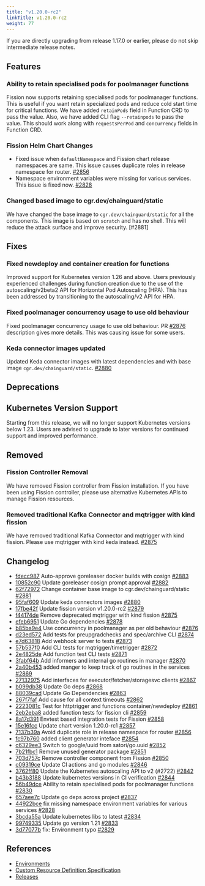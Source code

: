 ```yaml
---
title: "v1.20.0-rc2"
linkTitle: v1.20.0-rc2
weight: 77
---
```


If you are directly upgrading from release 1.17.0 or earlier, please do not skip intermediate release notes.

## Features

### Ability to retain specialised pods for poolmanager functions

Fission now supports retaining specialised pods for poolmanager functions. This is useful if you want retain specialized pods and reduce cold start time for critical functions. We have added `retainPods` field in Function CRD to pass the value. Also, we have added CLI flag `--retainpods` to pass the value.
This should work along with `requestsPerPod` and `concurrency` fields in Function CRD.

### Fission Helm Chart Changes

- Fixed issue when `defaultNamespace` and Fission chart release namespaces are same. This issue causes duplicate roles in release namespace for router. [#2856](https://github.com/fission/fission/pull/2856)
- Namespace environment variables were missing for various services. This issue is fixed now. [#2828](https://github.com/fission/fission/pull/2828)

### Changed based image to cgr.dev/chainguard/static

We have changed the base image to `cgr.dev/chainguard/static` for all the components. This image is based on `scratch` and has no shell. This will reduce the attack surface and improve security.
[#2881]

## Fixes

### Fixed newdeploy and container creation for functions

Improved support for Kubernetes version 1.26 and above. Users previously experienced challenges during function creation due to the use of the autoscaling/v2beta2 API for Horizontal Pod Autoscaling (HPA). This has been addressed by transitioning to the autoscaling/v2 API for HPA.

### Fixed poolmanager concurrency usage to use old behaviour

Fixed poolmanager concurrency usage to use old behaviour. PR [#2876](https://github.com/fission/fission/pull/2876) description gives more details. This was causing issue for some users.

### Keda connector images updated

Updated Keda connector images with latest dependencies and with base image `cgr.dev/chainguard/static`. [#2880](https://github.com/fission/fission/pull/2880)

## Deprecations

## Kubernetes Version Support

Starting from this release, we will no longer support Kubernetes versions below 1.23. Users are advised to upgrade to later versions for continued support and improved performance.

## Removed

### Fission Controller Removal

We have removed Fission controller from Fission installation. If you have been using Fission controller, please use alternative Kubernetes APIs to manage Fission resources.

### Removed traditional Kafka Connector and mqtrigger with kind fission

We have removed traditional Kafka Connector and mqtrigger with kind fission. Please use mqtrigger with kind keda instead. [#2875](https://github.com/fission/fission/pull/2875)

## Changelog

* [fdecc987](https://github.com/fission/fission/commit/fdecc987) Auto-approve goreleaser docker builds with cosign [#2883](https://github.com/fission/fission/pull/2883)
* [10852c90](https://github.com/fission/fission/commit/10852c90) Update goreleaser cosign prompt approval [#2882](https://github.com/fission/fission/pull/2882)
* [62f72972](https://github.com/fission/fission/commit/62f72972) Change container base image to cgr.dev/chainguard/static [#2881](https://github.com/fission/fission/pull/2881)
* [95faf609](https://github.com/fission/fission/commit/95faf609) Update keda connectors images [#2880](https://github.com/fission/fission/pull/2880)
* [17fbe42f](https://github.com/fission/fission/commit/17fbe42f) Update fission version v1.20.0-rc2 [#2879](https://github.com/fission/fission/pull/2879)
* [f44174de](https://github.com/fission/fission/commit/f44174de) Remove deprecated mqtrigger with kind fission [#2875](https://github.com/fission/fission/pull/2875)
* [efeb6951](https://github.com/fission/fission/commit/efeb6951) Update Go dependencies [#2878](https://github.com/fission/fission/pull/2878)
* [b85ba9e4](https://github.com/fission/fission/commit/b85ba9e4) Use concurrency in poolmanager as per old behaviour [#2876](https://github.com/fission/fission/pull/2876)
* [d23ed572](https://github.com/fission/fission/commit/d23ed572) Add tests for preupgradchecks and spec/archive CLI [#2874](https://github.com/fission/fission/pull/2874)
* [e7d63818](https://github.com/fission/fission/commit/e7d63818) Add webhook server to tests [#2873](https://github.com/fission/fission/pull/2873)
* [57b537f0](https://github.com/fission/fission/commit/57b537f0) Add CLI tests for mqtrigger/timetrigger [#2872](https://github.com/fission/fission/pull/2872)
* [2e4825de](https://github.com/fission/fission/commit/2e4825de) Add function test CLI tests [#2871](https://github.com/fission/fission/pull/2871)
* [3fabf64b](https://github.com/fission/fission/commit/3fabf64b) Add informers and internal go routines in manager [#2870](https://github.com/fission/fission/pull/2870)
* [2a40b453](https://github.com/fission/fission/commit/2a40b453) added manger to keep track of go routines in the services [#2869](https://github.com/fission/fission/pull/2869)
* [27132975](https://github.com/fission/fission/commit/27132975) Add interfaces for executor/fetcher/storagesvc clients [#2867](https://github.com/fission/fission/pull/2867)
* [b099db38](https://github.com/fission/fission/commit/b099db38) Update Go deps [#2868](https://github.com/fission/fission/pull/2868)
* [88039cad](https://github.com/fission/fission/commit/88039cad) Update Go Dependencies [#2863](https://github.com/fission/fission/pull/2863)
* [267f7faf](https://github.com/fission/fission/commit/267f7faf) Add cause for all context timeouts [#2862](https://github.com/fission/fission/pull/2862)
* [2223081c](https://github.com/fission/fission/commit/2223081c) Test for httptrigger and functions container/newdeploy [#2861](https://github.com/fission/fission/pull/2861)
* [2eb2eba8](https://github.com/fission/fission/commit/2eb2eba8) added function tests for fission cli [#2859](https://github.com/fission/fission/pull/2859)
* [8a17d391](https://github.com/fission/fission/commit/8a17d391) Envtest based integration tests for Fission [#2858](https://github.com/fission/fission/pull/2858)
* [15e16fcc](https://github.com/fission/fission/commit/15e16fcc) Update chart version 1.20.0-rc1 [#2857](https://github.com/fission/fission/pull/2857)
* [7137b39a](https://github.com/fission/fission/commit/7137b39a) Avoid duplicate role in release namespace for router [#2856](https://github.com/fission/fission/pull/2856)
* [fc97b760](https://github.com/fission/fission/commit/fc97b760) added client generator inteface [#2854](https://github.com/fission/fission/pull/2854)
* [c6329ee3](https://github.com/fission/fission/commit/c6329ee3) Switch to google/uuid from satori/go.uuid [#2852](https://github.com/fission/fission/pull/2852)
* [7b21fbc1](https://github.com/fission/fission/commit/7b21fbc1) Remove unused generator package [#2851](https://github.com/fission/fission/pull/2851)
* [703d757c](https://github.com/fission/fission/commit/703d757c) Remove controller component from Fission [#2850](https://github.com/fission/fission/pull/2850)
* [c09319ce](https://github.com/fission/fission/commit/c09319ce) Update CI actions and go modules [#2846](https://github.com/fission/fission/pull/2846)
* [3762ff80](https://github.com/fission/fission/commit/3762ff80) Update the Kubernetes autoscaling API to v2 (#2722) [#2842](https://github.com/fission/fission/pull/2842)
* [b43b3188](https://github.com/fission/fission/commit/b43b3188) Update kubernetes versions in CI verification [#2844](https://github.com/fission/fission/pull/2844)
* [56b49dce](https://github.com/fission/fission/commit/56b49dce) Ability to retain specialised pods for poolmanager functions [#2830](https://github.com/fission/fission/pull/2830)
* [657aee7c](https://github.com/fission/fission/commit/657aee7c) Update go deps across project [#2837](https://github.com/fission/fission/pull/2837)
* [44922bce](https://github.com/fission/fission/commit/44922bce) fix missing namespace environment variables for various services [#2828](https://github.com/fission/fission/pull/2828)
* [3bcda55a](https://github.com/fission/fission/commit/3bcda55a) Update kubernetes libs to latest [#2834](https://github.com/fission/fission/pull/2834)
* [99749335](https://github.com/fission/fission/commit/99749335) Update go version 1.21 [#2833](https://github.com/fission/fission/pull/2833)
* [3d77077b](https://github.com/fission/fission/commit/3d77077b) fix: Environment typo [#2829](https://github.com/fission/fission/pull/2829)

## References

- [Environments](/environments/)
- [Custom Resource Definition Specification](https://doc.crds.dev/github.com/fission/fission)
- [Releases](https://github.com/fission/fission/releases)
